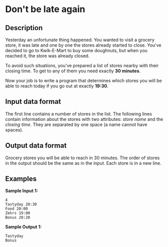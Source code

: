 # Don't be late again

## Description
Yesterday an unfortunate thing happened. You wanted to visit a grocery store, it was late and one by one the stores already started to close. You've decided to go to Kwik-E-Mart to buy some doughnuts, but when you reached it, the store was already closed.

To avoid such situations, you've prepared a list of stores nearby with their closing time. To get to any of them you need exactly **30 minutes**.

Now your job is to write a program that determines which stores you will be able to reach today if you go out at exactly **19:30**.

## Input data format
The first line contains a number of stores in the list. The following lines contain information about the stores with two attributes: _store name_ and the _closing time_. They are separated by one space (a name cannot have spaces).

## Output data format
Grocery stores you will be able to reach in 30 minutes. The order of stores in the output should be the same as in the input. Each store is in a new line.

## Examples
**Sample Input 1:**
```console
4
Tastyday 20:30
Food 20:00
Zehrs 19:00
Bonus 20:20
```

**Sample Output 1:**
```console
Tastyday
Bonus
```